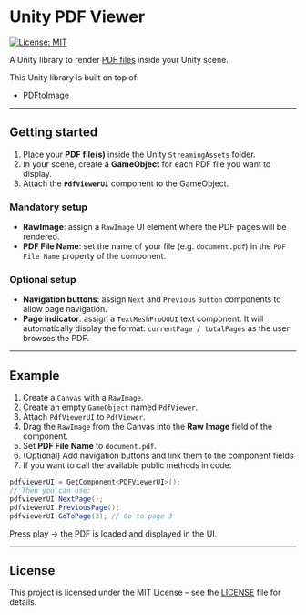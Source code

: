 # Unity PDF Viewer

[![License: MIT](https://img.shields.io/badge/license-MIT-blue?style=flat-square)](LICENSE)

A Unity library to render [PDF files](https://en.wikipedia.org/wiki/PDF) inside your Unity scene.  

This Unity library is built on top of:
* [PDFtoImage](https://github.com/sungaila/PDFtoImage)  

---

## Getting started

1. Place your **PDF file(s)** inside the Unity `StreamingAssets` folder.  
2. In your scene, create a **GameObject** for each PDF file you want to display.  
3. Attach the **`PdfViewerUI`** component to the GameObject.  

### Mandatory setup
- **RawImage**: assign a `RawImage` UI element where the PDF pages will be rendered.  
- **PDF File Name**: set the name of your file (e.g. `document.pdf`) in the `PDF File Name` property of the component.  

### Optional setup
- **Navigation buttons**: assign `Next` and `Previous` `Button` components to allow page navigation.  
- **Page indicator**: assign a `TextMeshProUGUI` text component. It will automatically display the format: `currentPage / totalPages` as the user browses the PDF.  

---

## Example

1. Create a `Canvas` with a `RawImage`.  
2. Create an empty `GameObject` named `PdfViewer`.  
3. Attach `PdfViewerUI` to `PdfViewer`.  
4. Drag the `RawImage` from the Canvas into the **Raw Image** field of the component.  
5. Set **PDF File Name** to `document.pdf`.  
6. (Optional) Add navigation buttons and link them to the component fields
7. If you want to call the available public methods in code:  

 ```csharp
 pdfviewerUI = GetComponent<PDFViewerUI>();
 // Then you can use:
 pdfviewerUI.NextPage();
 pdfviewerUI.PreviousPage();
 pdfviewerUI.GoToPage(3); // Go to page 3
 ```
 
Press play → the PDF is loaded and displayed in the UI.

---

## License
This project is licensed under the MIT License – see the [LICENSE](https://github.com/kdpkke/UnityPDFViewer/blob/main/LICENSE) file for details.

